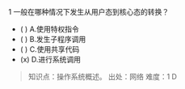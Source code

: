 1
一般在哪种情况下发生从用户态到核心态的转换？
- ( ) A.使用特权指令 
- ( ) B.发生子程序调用 
- ( ) C.使用共享代码 
- (x) D.进行系统调用

> 知识点：操作系统概述。
> 出处：网络
> 难度：1
> D
